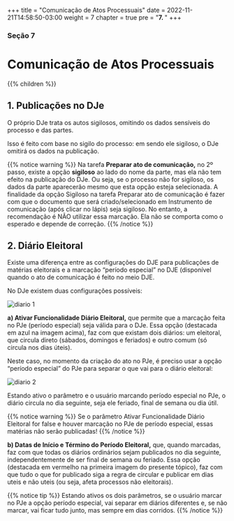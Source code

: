 +++
title = "Comunicação de Atos Processuais"
date = 2022-11-21T14:58:50-03:00
weight = 7
chapter = true
pre = "<b>7. </b>"
+++

### Seção 7

# Comunicação de Atos Processuais

{{% children  %}}

## 1. Publicações no DJe

O próprio DJe trata os autos sigilosos, omitindo os dados sensíveis do processo e das partes.

Isso é feito com base no sigilo do processo: em sendo ele sigiloso, o DJe omitirá os dados na publicação.

{{% notice warning %}}
Na tarefa **Preparar ato de comunicação,** no 2º passo, existe a opção **sigiloso** ao lado do nome da parte, mas ela não tem efeito na publicação do DJe. Ou seja, se o processo não for sigiloso, os dados da parte aparecerão mesmo que esta opção esteja selecionada. A finalidade da opção Sigiloso na tarefa Preparar ato de comunicação é fazer com que o documento que será criado/selecionado em Instrumento de comunicação (após clicar no lápis) seja sigiloso. No entanto, a recomendação é NÃO utilizar essa marcação. Ela não se comporta como o esperado e depende de correção.
{{% /notice %}}

## 2. Diário Eleitoral

Existe uma diferença entre as configurações do DJE para publicações de matérias eleitorais e a marcação “período especial” no DJE (disponível quando o ato de comunicação é feito no meio DJE.

No DJe existem duas configurações possíveis:

![diario 1](/imagens/diario_1.jpg)

**a) Ativar Funcionalidade Diário Eleitoral,** que permite que a marcação feita no PJe (período especial) seja válida para o DJe. Essa opção (destacada em azul na imagem acima), faz com que existam dois diários: um eleitoral, que circula direto (sábados, domingos e feriados) e outro comum (só circula nos dias úteis).

Neste caso, no momento da criação do ato no PJe, é preciso usar a opção “período especial” do PJe para separar o que vai para o diário eleitoral:

![diario 2](/imagens/diario_2.jpg)

Estando ativo o parâmetro e o usuário marcando período especial no PJe, o diário circula no dia seguinte, seja ele feriado, final de semana ou dia útil.

{{% notice warning %}}
Se o parâmetro Ativar Funcionalidade Diário Eleitoral for false e houver marcação no PJe de período especial, essas matérias não serão publicadas!
{{% /notice %}}

**b) Datas de Início e Término do Período Eleitoral,** que, quando marcadas, faz com que todas os diários ordinários sejam publicados no dia seguinte, independentemente de ser final de semana ou feriado. Essa opção (destacada em vermelho na primeira imagem do presente tópico), faz com que tudo o que for publicado siga a regra de circular e publicar em dias uteis e não uteis (ou seja, afeta processos não eleitorais).

{{% notice tip %}}
Estando ativos os dois parâmetros, se o usuário marcar no PJe a opção período especial, vai separar em diários diferentes e, se não marcar, vai ficar tudo junto, mas sempre em dias corridos.
{{% /notice %}}



